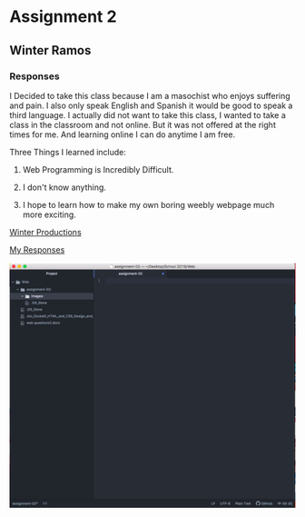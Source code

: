 # Assignment 2
## Winter Ramos  
### Responses 

I Decided to take this class because I am a masochist who enjoys suffering and pain. I also only speak English and Spanish it would be good to speak a third language.  I actually did not want to take this class, I wanted to take a class in the classroom and not online. But it was not offered at the right times for me. And learning online I can do anytime I am free.  

Three Things I learned include:

1. Web Programming is Incredibly Difficult.

2.  I don't know anything.

3.  I hope to learn how to make my own boring weebly webpage much more exciting.  

[Winter Productions](https://winterproductions.pixieset.com/)

[My Responses](./responses.txt)

![My Screenshot](./images/Screen_Shot.png)
